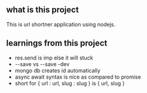 ## what is this project
This is url shortner application using nodejs.

## learnings from this project

* res.send is imp else it will stuck
* --save vs --save -dev
* mongo db creates id automatically
* async await syntax is nice as compared to promise
* short for { url : url, slug : slug } is { url, slug }



